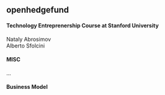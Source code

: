 <h2>openhedgefund</h2>

<h4>Technology Entreprenership Course at Stanford University</h4>

Nataly Abrosimov<br>
Alberto Sfolcini<br>

<h4>MISC</h4>
...

<h4>Business Model</h4>


